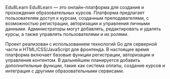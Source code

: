 Edu8Learn
Edu8Learn — это онлайн-платформа для создания и прохождения образовательных курсов. Платформа предлагает пользователям доступ к курсам, созданным преподавателями, с возможностью регистрации, авторизации и управления личными данными. Администраторы могут добавлять, редактировать и удалять курсы, а также управлять пользователями и их ролями.

Проект реализован с использованием технологий Go для серверной части и HTML/CSS/JavaScript для фронтенда. В настоящее время платформа включает базовые функции регистрации, авторизации и управления контентом. В дальнейшем планируется добавить дополнительные функции, такие как система оплаты, создание курсов и интеграция с другими образовательными сервисами.